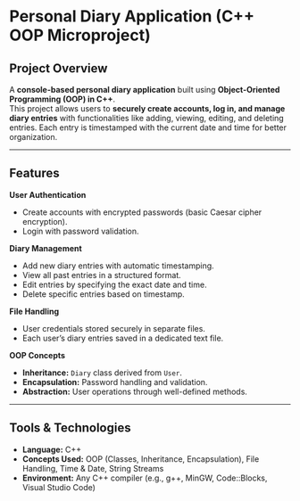 # Personal Diary Application (C++ OOP Microproject)

## Project Overview
A **console-based personal diary application** built using **Object-Oriented Programming (OOP) in C++**.  
This project allows users to **securely create accounts, log in, and manage diary entries** with functionalities like adding, viewing, editing, and deleting entries. Each entry is timestamped with the current date and time for better organization.

---

## Features
  **User Authentication**
  - Create accounts with encrypted passwords (basic Caesar cipher encryption).
  - Login with password validation.

  **Diary Management**
  - Add new diary entries with automatic timestamping.
  - View all past entries in a structured format.
  - Edit entries by specifying the exact date and time.
  - Delete specific entries based on timestamp.

  **File Handling**
  - User credentials stored securely in separate files.
  - Each user’s diary entries saved in a dedicated text file.

  **OOP Concepts**
  - **Inheritance:** `Diary` class derived from `User`.
  - **Encapsulation:** Password handling and validation.
  - **Abstraction:** User operations through well-defined methods.

---

## Tools & Technologies
- **Language:** C++  
- **Concepts Used:** OOP (Classes, Inheritance, Encapsulation), File Handling, Time & Date, String Streams  
- **Environment:** Any C++ compiler (e.g., g++, MinGW, Code::Blocks, Visual Studio Code)  
